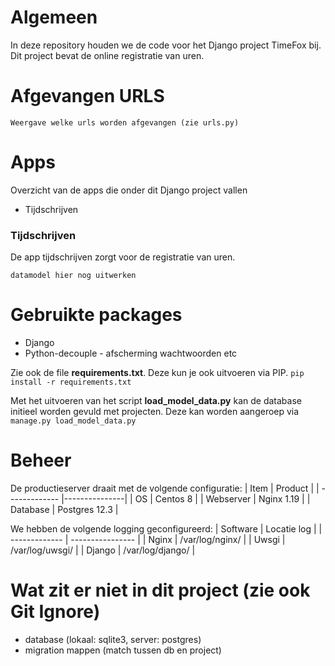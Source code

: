 
# Algemeen

In deze repository houden we de code voor het Django project TimeFox bij. Dit project bevat de online registratie van uren.

# Afgevangen URLS
```
Weergave welke urls worden afgevangen (zie urls.py)
```

# Apps

Overzicht van de apps die onder dit Django project vallen
* Tijdschrijven

### Tijdschrijven
De app tijdschrijven zorgt voor de registratie van uren. 
```
datamodel hier nog uitwerken
```

# Gebruikte packages

* Django 
* Python-decouple - afscherming wachtwoorden etc

Zie ook de file **requirements.txt**. Deze kun je ook uitvoeren via PIP. `pip install -r requirements.txt`

Met het uitvoeren van het script **load_model_data.py** kan de database initieel worden gevuld met projecten.
Deze kan worden aangeroep via `manage.py load_model_data.py`

# Beheer
De productieserver draait met de volgende configuratie:
| Item          | Product       |
| ------------- |---------------|
| OS            | Centos 8      |
| Webserver     | Nginx 1.19    |
| Database      | Postgres 12.3 |

We hebben de volgende logging geconfigureerd:
| Software      | Locatie log      |
| ------------- | ---------------- |
| Nginx         | /var/log/nginx/  |
| Uwsgi         | /var/log/uwsgi/  |
| Django        | /var/log/django/ |

# Wat zit er niet in dit project (zie ook Git Ignore)

* database (lokaal: sqlite3, server: postgres)
* migration mappen (match tussen db en project)



